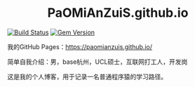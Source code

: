 # <center>PaOMiAnZuiS.github.io</center>

[![Build Status](https://travis-ci.org/pages-themes/hacker.svg?branch=master)](https://travis-ci.org/pages-themes/hacker) [![Gem Version](https://badge.fury.io/rb/jekyll-theme-hacker.svg)](https://badge.fury.io/rb/jekyll-theme-hacker)

我的GitHub Pages：https://paomianzuis.github.io/

简单自我介绍：男，base杭州，UCL硕士，互联网打工人，开发岗

这是我的个人博客，用于记录一名普通程序猿的学习路径。
